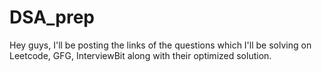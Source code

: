 # DSA_prep
Hey guys, I'll be posting the links of the questions which I'll be solving on Leetcode, GFG, InterviewBit along with their optimized solution.
